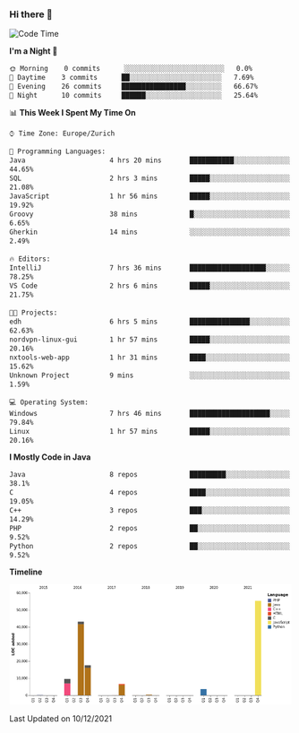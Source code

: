 ### Hi there 👋

<!--START_SECTION:waka-->
![Code Time](http://img.shields.io/badge/Code%20Time-3%2C282%20hrs%2053%20mins-blue)

**I'm a Night 🦉** 

```text
🌞 Morning    0 commits      ░░░░░░░░░░░░░░░░░░░░░░░░░   0.0% 
🌆 Daytime    3 commits      ██░░░░░░░░░░░░░░░░░░░░░░░   7.69% 
🌃 Evening    26 commits     ████████████████░░░░░░░░░   66.67% 
🌙 Night      10 commits     ██████░░░░░░░░░░░░░░░░░░░   25.64%

```


📊 **This Week I Spent My Time On** 

```text
⌚︎ Time Zone: Europe/Zurich

💬 Programming Languages: 
Java                     4 hrs 20 mins       ███████████░░░░░░░░░░░░░░   44.65% 
SQL                      2 hrs 3 mins        █████░░░░░░░░░░░░░░░░░░░░   21.08% 
JavaScript               1 hr 56 mins        █████░░░░░░░░░░░░░░░░░░░░   19.92% 
Groovy                   38 mins             █░░░░░░░░░░░░░░░░░░░░░░░░   6.65% 
Gherkin                  14 mins             ░░░░░░░░░░░░░░░░░░░░░░░░░   2.49%

🔥 Editors: 
IntelliJ                 7 hrs 36 mins       ███████████████████░░░░░░   78.25% 
VS Code                  2 hrs 6 mins        █████░░░░░░░░░░░░░░░░░░░░   21.75%

🐱‍💻 Projects: 
edh                      6 hrs 5 mins        ███████████████░░░░░░░░░░   62.63% 
nordvpn-linux-gui        1 hr 57 mins        █████░░░░░░░░░░░░░░░░░░░░   20.16% 
nxtools-web-app          1 hr 31 mins        ████░░░░░░░░░░░░░░░░░░░░░   15.62% 
Unknown Project          9 mins              ░░░░░░░░░░░░░░░░░░░░░░░░░   1.59%

💻 Operating System: 
Windows                  7 hrs 46 mins       ████████████████████░░░░░   79.84% 
Linux                    1 hr 57 mins        █████░░░░░░░░░░░░░░░░░░░░   20.16%

```

**I Mostly Code in Java** 

```text
Java                     8 repos             █████████░░░░░░░░░░░░░░░░   38.1% 
C                        4 repos             ████░░░░░░░░░░░░░░░░░░░░░   19.05% 
C++                      3 repos             ███░░░░░░░░░░░░░░░░░░░░░░   14.29% 
PHP                      2 repos             ██░░░░░░░░░░░░░░░░░░░░░░░   9.52% 
Python                   2 repos             ██░░░░░░░░░░░░░░░░░░░░░░░   9.52%

```


**Timeline**

![Chart not found](https://raw.githubusercontent.com/JimR21/JimR21/master/charts/bar_graph.png) 


 Last Updated on 10/12/2021
<!--END_SECTION:waka-->

<!--
**JimR21/JimR21** is a ✨ _special_ ✨ repository because its `README.md` (this file) appears on your GitHub profile.

Here are some ideas to get you started:

- 🔭 I’m currently working on ...
- 🌱 I’m currently learning ...
- 👯 I’m looking to collaborate on ...
- 🤔 I’m looking for help with ...
- 💬 Ask me about ...
- 📫 How to reach me: ...
- 😄 Pronouns: ...
- ⚡ Fun fact: ...
-->
